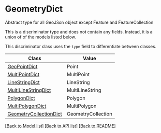 # GeometryDict

Abstract type for all GeoJSon object except Feature and FeatureCollection

This is a discriminator type and does not contain any fields. Instead, it is a union
of of the models listed below.

This discriminator class uses the `type` field to differentiate between classes.

| Class | Value
| ------------ | -------------
[GeoPointDict](GeoPointDict.md) | Point
[MultiPointDict](MultiPointDict.md) | MultiPoint
[LineStringDict](LineStringDict.md) | LineString
[MultiLineStringDict](MultiLineStringDict.md) | MultiLineString
[PolygonDict](PolygonDict.md) | Polygon
[MultiPolygonDict](MultiPolygonDict.md) | MultiPolygon
[GeometryCollectionDict](GeometryCollectionDict.md) | GeometryCollection


[[Back to Model list]](../../../README.md#models-v1-link) [[Back to API list]](../../../README.md#apis-v1-link) [[Back to README]](../../../README.md)
